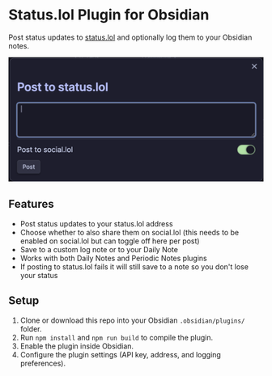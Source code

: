# Status.lol Plugin for Obsidian

Post status updates to [status.lol](https://status.lol) and optionally log them to your Obsidian notes.

![screenshot|300](screenshot-post.png)

## Features

- Post status updates to your status.lol address
- Choose whether to also share them on social.lol (this needs to be enabled on social.lol but can toggle off here per post)
- Save to a custom log note or to your Daily Note
- Works with both Daily Notes and Periodic Notes plugins
- If posting to status.lol fails it will still save to a note so you don't lose your status

## Setup

1. Clone or download this repo into your Obsidian `.obsidian/plugins/` folder.
2. Run `npm install` and `npm run build` to compile the plugin.
3. Enable the plugin inside Obsidian.
4. Configure the plugin settings (API key, address, and logging preferences).
